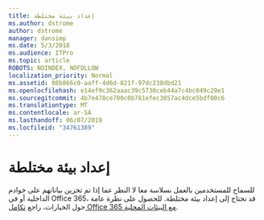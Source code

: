 ```yaml
---
title: إعداد بيئة مختلطة
ms.author: dstrome
author: dstrome
manager: dansimp
ms.date: 5/3/2018
ms.audience: ITPro
ms.topic: article
ROBOTS: NOINDEX, NOFOLLOW
localization_priority: Normal
ms.assetid: 08b866c0-aaff-4d6d-821f-97dc238dbd21
ms.openlocfilehash: e14ef9c362aaac39c5730ceb44a7c4bc049c29e1
ms.sourcegitcommit: 4b7e478ce700c0b781efec3857ac4dce5bdf00c6
ms.translationtype: MT
ms.contentlocale: ar-SA
ms.lasthandoff: 06/07/2019
ms.locfileid: "34761389"
---
```

# <a name="setting-up-a-hybrid-environment"></a>إعداد بيئة مختلطة

للسماح للمستخدمين بالعمل بسلاسة معا لا النظر عما إذا تم تخزين بياناتهم على خوادم الداخلية أو في Office 365، قد تحتاج إلى إعداد بيئة مختلطة. للحصول على نظرة عامة حول الخيارات، راجع [تكامل Office 365 مع البيئات المحلية](https://support.office.com/article/263faf8d-aa21-428b-aed3-2021837a4b65.aspx).
  

